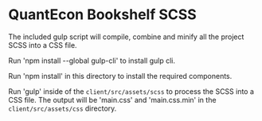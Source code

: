# QuantEcon Bookshelf SCSS

The included gulp script will compile, combine and minify all the project SCSS into a CSS file.

Run 'npm install --global gulp-cli' to install gulp cli.

Run 'npm install' in this directory to install the required components.

Run 'gulp' inside of the `client/src/assets/scss` to process the SCSS into a CSS file. The output will be 'main.css' and 'main.css.min' in the `client/src/assets/css` directory.
